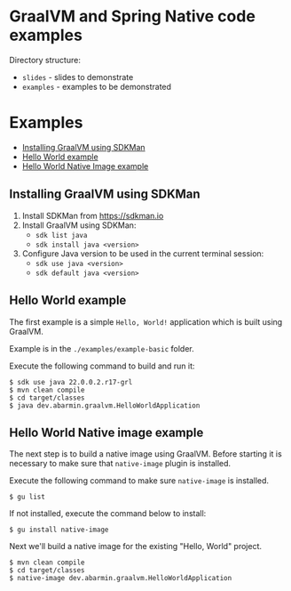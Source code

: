 # GraalVM and Spring Native code examples

Directory structure:

- `slides` - slides to demonstrate
- `examples` - examples to be demonstrated

# Examples

- [Installing GraalVM using SDKMan](#installing-graalvm-using-sdkman)
- [Hello World example](#hello-world-example)
- [Hello World Native Image example](#hello-world-native-image-example)

## Installing GraalVM using SDKMan

1. Install SDKMan from https://sdkman.io
2. Install GraalVM using SDKMan:
   - `sdk list java`
   - `sdk install java <version>`
3. Configure Java version to be used in the current terminal session:
   - `sdk use java <version>`
   - `sdk default java <version>`

## Hello World example

The first example is a simple `Hello, World!` application which is built using GraalVM.

Example is in the `./examples/example-basic` folder.

Execute the following command to build and run it:

```shell
$ sdk use java 22.0.0.2.r17-grl
$ mvn clean compile
$ cd target/classes
$ java dev.abarmin.graalvm.HelloWorldApplication
```

## Hello World Native image example

The next step is to build a native image using GraalVM. Before starting it is necessary to make sure that `native-image` plugin is installed.

Execute the following command to make sure `native-image` is installed.

```shell
$ gu list
```

If not installed, execute the command below to install:

```shell
$ gu install native-image
```

Next we'll build a native image for the existing "Hello, World" project.

```shell
$ mvn clean compile
$ cd target/classes
$ native-image dev.abarmin.graalvm.HelloWorldApplication
```
